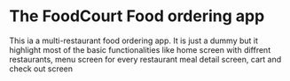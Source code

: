 # The FoodCourt Food ordering app

This ia a multi-restaurant food ordering app.
It is just a dummy but it highlight most of the basic functionalities like
home screen with diffrent restaurants,
menu screen for every restaurant
meal detail screen, cart and check out screen
